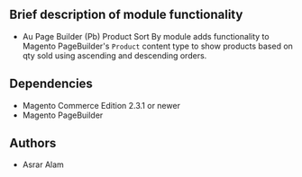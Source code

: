 Brief description of module functionality
-
- Au Page Builder (Pb) Product Sort By module adds functionality 
to Magento PageBuilder's `Product` content type to show products based on qty sold
using ascending and descending orders.

Dependencies
-
- Magento Commerce Edition 2.3.1 or newer
- Magento PageBuilder

Authors
-
- Asrar Alam
